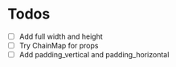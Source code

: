 # Todos

- [ ] Add full width and height
- [ ] Try ChainMap for props
- [ ] Add padding_vertical and padding_horizontal
